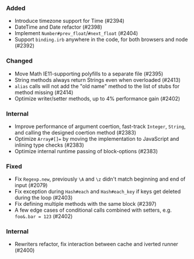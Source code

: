 ### Added

- Introduce timezone support for Time (#2394)
- DateTime and Date refactor (#2398)
- Implement `Number#prev_float`/`#next_float` (#2404)
- Support `binding.irb` anywhere in the code, for both browsers and node (#2392)

### Changed

- Move Math IE11-supporting polyfills to a separate file (#2395)
- String methods always return Strings even when overloaded (#2413)
- `alias` calls will not add the "old name" method to the list of stubs for method missing (#2414)
- Optimize writer/setter methods, up to 4% performance gain (#2402)

### Internal

- Improve performance of argument coertion, fast-track `Integer`, `String`, and calling the designed coertion method (#2383)
- Optimize `Array#[]=` by moving the implementation to JavaScript and inlining type checks (#2383)
- Optimize internal runtime passing of block-options (#2383)

### Fixed

- Fix `Regexp.new`, previously `\A` and `\z` didn't match beginning and end of input (#2079)
- Fix exception during `Hash#each` and `Hash#each_key` if keys get deleted during the loop (#2403)
- Fix defining multiple methods with the same block (#2397)
- A few edge cases of conditional calls combined with setters, e.g. `foo&.bar = 123` (#2402)

### Internal

- Rewriters refactor, fix interaction between cache and iverted runner (#2400)

<!--
### Internal
### Changed
### Added
### Removed
### Deprecated
-->
